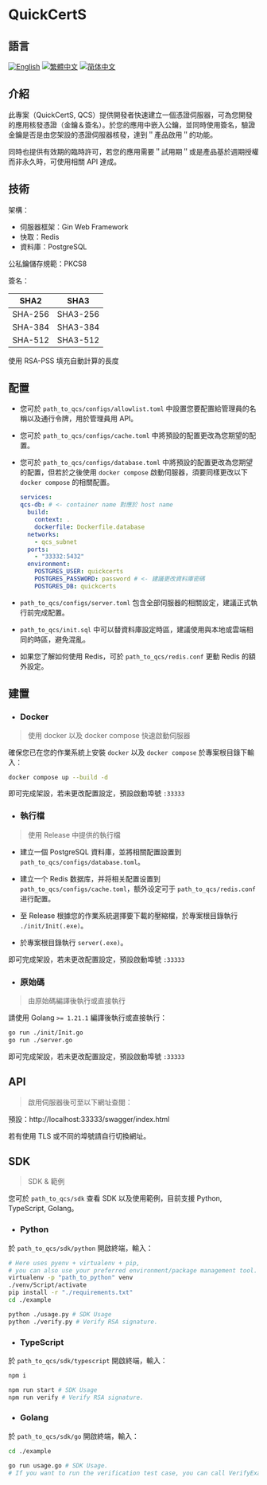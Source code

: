 # QuickCertS

## 語言

<p>
    <a href="./README.md"><img alt="English" src="https://img.shields.io/badge/English-000000?style=for-the-badge"></img></a>
    <a href="./README-zhHant.md"><img alt="繁體中文" src="https://img.shields.io/badge/繁體中文-000000?style=for-the-badge"></img></a>
    <a href="./README-zhHans.md"><img alt="简体中文" src="https://img.shields.io/badge/简体中文-000000?style=for-the-badge"></img></a>
</p>

## 介紹

此專案（QuickCertS, QCS）提供開發者快速建立一個憑證伺服器，可為您開發的應用核發憑證（金鑰＆簽名）。於您的應用中嵌入公鑰，並同時使用簽名，驗證金鑰是否是由您架設的憑證伺服器核發，達到＂產品啟用＂的功能。

同時也提供有效期的臨時許可，若您的應用需要＂試用期＂或是產品基於週期授權而非永久時，可使用相關 API 達成。

## 技術

架構：

- 伺服器框架：Gin Web Framework
- 快取：Redis
- 資料庫：PostgreSQL

公私鑰儲存規範：PKCS8

簽名：

| SHA2    | SHA3     |
| ------- | -------- |
| SHA-256 | SHA3-256 |
| SHA-384 | SHA3-384 |
| SHA-512 | SHA3-512 |

使用 RSA-PSS 填充自動計算的長度

## 配置

- 您可於 `path_to_qcs/configs/allowlist.toml` 中設置您要配置給管理員的名稱以及通行令牌，用於管理員用 API。

- 您可於 `path_to_qcs/configs/cache.toml` 中將預設的配置更改為您期望的配置。

- 您可於 `path_to_qcs/configs/database.toml` 中將預設的配置更改為您期望的配置，但若於之後使用 `docker compose` 啟動伺服器，須要同樣更改以下 `docker compose` 的相關配置。

  ```yml
  services:
  qcs-db: # <- container name 對應於 host name
    build:
      context: .
      dockerfile: Dockerfile.database
    networks:
      - qcs_subnet
    ports:
      - "33332:5432"
    environment:
      POSTGRES_USER: quickcerts
      POSTGRES_PASSWORD: password # <- 建議更改資料庫密碼
      POSTGRES_DB: quickcerts
  ```

- `path_to_qcs/configs/server.toml` 包含全部伺服器的相關設定，建議正式執行前完成配置。

- `path_to_qcs/init.sql` 中可以替資料庫設定時區，建議使用與本地或雲端相同的時區，避免混亂。

- 如果您了解如何使用 Redis，可於 `path_to_qcs/redis.conf` 更動 Redis 的額外設定。

## 建置

- ### Docker

> 使用 docker 以及 docker compose 快速啟動伺服器

確保您已在您的作業系統上安裝 `docker` 以及 `docker compose` 於專案根目錄下輸入：

```sh
docker compose up --build -d
```

即可完成架設，若未更改配置設定，預設啟動埠號 `:33333`

- ### 執行檔

> 使用 Release 中提供的執行檔

- 建立一個 PostgreSQL 資料庫，並將相關配置設置到 `path_to_qcs/configs/database.toml`。

- 建立一个 Redis 数据库，并将相关配置设置到 `path_to_qcs/configs/cache.toml`，额外设定可于 `path_to_qcs/redis.conf` 进行配置。

- 至 Release 根據您的作業系統選擇要下載的壓縮檔，於專案根目錄執行 `./init/Init(.exe)`。

- 於專案根目錄執行 `server(.exe)`。

即可完成架設，若未更改配置設定，預設啟動埠號 `:33333`

- ### 原始碼

> 由原始碼編譯後執行或直接執行

請使用 Golang `>= 1.21.1` 編譯後執行或直接執行：

```sh
go run ./init/Init.go
go run ./server.go
```

即可完成架設，若未更改配置設定，預設啟動埠號 `:33333`

## API

> 啟用伺服器後可至以下網址查閱：

預設：http://localhost:33333/swagger/index.html

若有使用 TLS 或不同的埠號請自行切換網址。

## SDK

> SDK & 範例

您可於 `path_to_qcs/sdk` 查看 SDK 以及使用範例，目前支援 Python, TypeScript, Golang。

- ### Python

於 `path_to_qcs/sdk/python` 開啟終端，輸入：

```sh
# Here uses pyenv + virtualenv + pip,
# you can also use your preferred environment/package management tool.
virtualenv -p "path_to_python" venv
./venv/Script/activate
pip install -r "./requirements.txt"
cd ./example

python ./usage.py # SDK Usage
python ./verify.py # Verify RSA signature.
```

- ### TypeScript

於 `path_to_qcs/sdk/typescript` 開啟終端，輸入：

```sh
npm i

npm run start # SDK Usage
npm run verify # Verify RSA signature.
```

- ### Golang

於 `path_to_qcs/sdk/go` 開啟終端，輸入：

```sh
cd ./example

go run usage.go # SDK Usage.
# If you want to run the verification test case, you can call VerifyExample().
```
